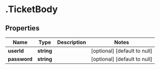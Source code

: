 # .TicketBody

## Properties
Name | Type | Description | Notes
------------ | ------------- | ------------- | -------------
**userId** | **string** |  | [optional] [default to null]
**password** | **string** |  | [optional] [default to null]


